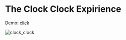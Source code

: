 # The Clock Clock Expirience

Demo: [click](https://dra1ex.github.io/ClockClock/)

![clock_clock](https://user-images.githubusercontent.com/1194059/152190566-923fe3a7-7050-42f1-9668-df314a1721f4.gif)
